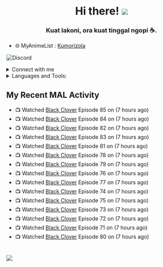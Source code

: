 <h1 align="center">Hi there! <img src="https://media.giphy.com/media/hvRJCLFzcasrR4ia7z/giphy.gif" width="25px"> </h1>
<h3 align="center">Kuat lakoni, ora kuat tinggal ngopi ☕.</h3>

- 🌐 MyAnimeList : [Kumorizola](https://myanimelist.net/animelist/Kumorizola)

![Discord](https://discord.c99.nl/widget/theme-3/761213268009943051.png)
<details>
      <summary>Connect with me</summary>
    <p align="left">
        <a href="https://www.facebook.com/kumori.hartley.1" target="blank"><img align="center"
                src="https://raw.githubusercontent.com/rahuldkjain/github-profile-readme-generator/master/src/images/icons/Social/facebook.svg"
                alt="kumori hartley" height="30" width="40" /></a>
        <a href="https://www.instagram.com/kumorizola/" target="blank"><img align="center"
                src="https://raw.githubusercontent.com/rahuldkjain/github-profile-readme-generator/master/src/images/icons/Social/instagram.svg"
                alt="kumorizola" height="30" width="40" /></a>
        <a href="https://discord.com" target="blank"><img align="center"
                src="https://raw.githubusercontent.com/rahuldkjain/github-profile-readme-generator/master/src/images/icons/Social/discord.svg"
                alt="Kumori#5882" height="30" width="40" /></a>
    </p>
</details>

<details>
    <summary align="left">Languages and Tools:</summary>
<p align="left">
      <a href="https://www.w3schools.com/css/" target="_blank">
        <img src="https://raw.githubusercontent.com/devicons/devicon/master/icons/css3/css3-original-wordmark.svg"
            alt="css3" width="40" height="40" /> </a> <a href="https://www.w3.org/html/" target="_blank"> <img
            src="https://raw.githubusercontent.com/devicons/devicon/master/icons/html5/html5-original-wordmark.svg"
            alt="html5" width="40" height="40" /> </a> <a href="https://www.java.com" target="_blank"> <img
            src="https://raw.githubusercontent.com/devicons/devicon/master/icons/java/java-original.svg" alt="java"
            width="40" height="40" /> </a> <a href="https://developer.mozilla.org/en-US/docs/Web/JavaScript"
            target="_blank"> <img
            src="https://raw.githubusercontent.com/devicons/devicon/master/icons/javascript/javascript-original.svg"
            alt="javascript" width="40" height="40" /> </a> <a href="https://nodejs.org" target="_blank"> <img
            src="https://raw.githubusercontent.com/devicons/devicon/master/icons/nodejs/nodejs-original-wordmark.svg"
            alt="nodejs" width="40" height="40" /> </a> <a href="https://www.python.org" target="_blank"> <img
            src="https://raw.githubusercontent.com/devicons/devicon/master/icons/python/python-original.svg"
            alt="python" width="40" height="40" /> </a> <a href="https://www.typescriptlang.org/" target="_blank"> <img
            src="https://raw.githubusercontent.com/devicons/devicon/master/icons/typescript/typescript-original.svg" 
            alt="typescript" width="40" height="40" /> </a> <a href="https://www.photoshop.com/en" target="_blank"> <img
            src="https://upload.wikimedia.org/wikipedia/commons/a/af/Adobe_Photoshop_CC_icon.svg" alt="photoshop" width="40" height="40"/> </a>
            <a href="https://www.adobe.com/products/premiere.html" target="_blank"> <img
            src="https://upload.wikimedia.org/wikipedia/commons/4/40/Adobe_Premiere_Pro_CC_icon.svg" alt="Premiere pro" width="40" height="40"/> </a>
            <a href="https://www.adobe.com/in/products/illustrator.html" target="_blank"> <img 
            src="https://upload.wikimedia.org/wikipedia/commons/f/fb/Adobe_Illustrator_CC_icon.svg" alt="illustrator" width="40" height="40"/> </a>
      
 </details>
 
 <h2> My Recent MAL Activity</h2>
<!-- MAL_ACTIVITY:start -->

- 📺 Watched [Black Clover](https://MyAnimeList.net/anime.php?id=34572) Episode 85 on (7 hours ago)
- 📺 Watched [Black Clover](https://MyAnimeList.net/anime.php?id=34572) Episode 84 on (7 hours ago)
- 📺 Watched [Black Clover](https://MyAnimeList.net/anime.php?id=34572) Episode 82 on (7 hours ago)
- 📺 Watched [Black Clover](https://MyAnimeList.net/anime.php?id=34572) Episode 83 on (7 hours ago)
- 📺 Watched [Black Clover](https://MyAnimeList.net/anime.php?id=34572) Episode 81 on (7 hours ago)
- 📺 Watched [Black Clover](https://MyAnimeList.net/anime.php?id=34572) Episode 78 on (7 hours ago)
- 📺 Watched [Black Clover](https://MyAnimeList.net/anime.php?id=34572) Episode 79 on (7 hours ago)
- 📺 Watched [Black Clover](https://MyAnimeList.net/anime.php?id=34572) Episode 76 on (7 hours ago)
- 📺 Watched [Black Clover](https://MyAnimeList.net/anime.php?id=34572) Episode 77 on (7 hours ago)
- 📺 Watched [Black Clover](https://MyAnimeList.net/anime.php?id=34572) Episode 74 on (7 hours ago)
- 📺 Watched [Black Clover](https://MyAnimeList.net/anime.php?id=34572) Episode 75 on (7 hours ago)
- 📺 Watched [Black Clover](https://MyAnimeList.net/anime.php?id=34572) Episode 73 on (7 hours ago)
- 📺 Watched [Black Clover](https://MyAnimeList.net/anime.php?id=34572) Episode 72 on (7 hours ago)
- 📺 Watched [Black Clover](https://MyAnimeList.net/anime.php?id=34572) Episode 71 on (7 hours ago)
- 📺 Watched [Black Clover](https://MyAnimeList.net/anime.php?id=34572) Episode 80 on (7 hours ago)

<!-- MAL_ACTIVITY:end -->

  
<h2 align="left"> <img src="https://media.discordapp.net/attachments/918405470073520168/919220018355523584/ezgif.com-gif-maker_1.gif">
